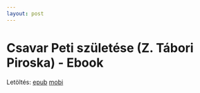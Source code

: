 ```yaml
---
layout: post
---
```

# Csavar Peti születése (Z. Tábori Piroska) - Ebook

Letöltés:
[epub](https://github.com/oker1/Csavar_Peti_szuletese/releases/download/2.0.2/Csavar_Peti_Szuletese.epub)
[mobi](https://github.com/oker1/Csavar_Peti_szuletese/releases/download/2.0.2/Csavar_Peti_Szuletese.mobi)
